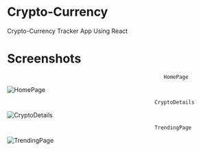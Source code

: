 # Crypto-Currency
Crypto-Currency Tracker App Using React


# Screenshots
                                                       HomePage
![HomePage](https://github.com/user-attachments/assets/e3b2ec18-5aec-4a45-8f46-c8e63ea5dfea) 

                                                    CryptoDetails

![CryptoDetails](https://github.com/user-attachments/assets/36c9f1a5-5a8c-400f-8176-01584faae0a6)

                                                    TrendingPage
                                      
![TrendingPage](https://github.com/user-attachments/assets/3d85b80b-1c15-43e5-9c73-8ca439739058)

